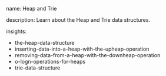 name: Heap and Trie

description: Learn about the Heap and Trie data structures.

insights:
  - the-heap-data-structure
  - inserting-data-into-a-heap-with-the-upheap-operation
  - removing-data-from-a-heap-with-the-downheap-operation
  - o-logn-operations-for-heaps
  - trie-data-structure
